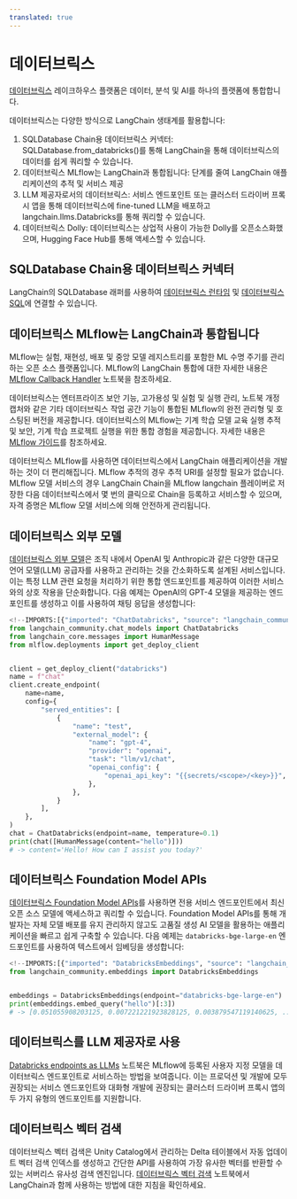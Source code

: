 ```yaml
---
translated: true
---
```


데이터브릭스
==========

[데이터브릭스](https://www.databricks.com/) 레이크하우스 플랫폼은 데이터, 분석 및 AI를 하나의 플랫폼에 통합합니다.

데이터브릭스는 다양한 방식으로 LangChain 생태계를 활용합니다:

1. SQLDatabase Chain용 데이터브릭스 커넥터: SQLDatabase.from_databricks()를 통해 LangChain을 통해 데이터브릭스의 데이터를 쉽게 쿼리할 수 있습니다.
2. 데이터브릭스 MLflow는 LangChain과 통합됩니다: 단계를 줄여 LangChain 애플리케이션의 추적 및 서비스 제공
3. LLM 제공자로서의 데이터브릭스: 서비스 엔드포인트 또는 클러스터 드라이버 프록시 앱을 통해 데이터브릭스에 fine-tuned LLM을 배포하고 langchain.llms.Databricks를 통해 쿼리할 수 있습니다.
4. 데이터브릭스 Dolly: 데이터브릭스는 상업적 사용이 가능한 Dolly를 오픈소스화했으며, Hugging Face Hub를 통해 액세스할 수 있습니다.

SQLDatabase Chain용 데이터브릭스 커넥터
----------------------------------------------
LangChain의 SQLDatabase 래퍼를 사용하여 [데이터브릭스 런타임](https://docs.databricks.com/runtime/index.html) 및 [데이터브릭스 SQL](https://www.databricks.com/product/databricks-sql)에 연결할 수 있습니다.

데이터브릭스 MLflow는 LangChain과 통합됩니다
-------------------------------------------

MLflow는 실험, 재현성, 배포 및 중앙 모델 레지스트리를 포함한 ML 수명 주기를 관리하는 오픈 소스 플랫폼입니다. MLflow의 LangChain 통합에 대한 자세한 내용은 [MLflow Callback Handler](/docs/integrations/providers/mlflow_tracking) 노트북을 참조하세요.

데이터브릭스는 엔터프라이즈 보안 기능, 고가용성 및 실험 및 실행 관리, 노트북 개정 캡처와 같은 기타 데이터브릭스 작업 공간 기능이 통합된 MLflow의 완전 관리형 및 호스팅된 버전을 제공합니다. 데이터브릭스의 MLflow는 기계 학습 모델 교육 실행 추적 및 보안, 기계 학습 프로젝트 실행을 위한 통합 경험을 제공합니다. 자세한 내용은 [MLflow 가이드](https://docs.databricks.com/mlflow/index.html)를 참조하세요.

데이터브릭스 MLflow를 사용하면 데이터브릭스에서 LangChain 애플리케이션을 개발하는 것이 더 편리해집니다. MLflow 추적의 경우 추적 URI를 설정할 필요가 없습니다. MLflow 모델 서비스의 경우 LangChain Chain을 MLflow langchain 플레이버로 저장한 다음 데이터브릭스에서 몇 번의 클릭으로 Chain을 등록하고 서비스할 수 있으며, 자격 증명은 MLflow 모델 서비스에 의해 안전하게 관리됩니다.

데이터브릭스 외부 모델
--------------------------

[데이터브릭스 외부 모델](https://docs.databricks.com/generative-ai/external-models/index.html)은 조직 내에서 OpenAI 및 Anthropic과 같은 다양한 대규모 언어 모델(LLM) 공급자를 사용하고 관리하는 것을 간소화하도록 설계된 서비스입니다. 이는 특정 LLM 관련 요청을 처리하기 위한 통합 엔드포인트를 제공하여 이러한 서비스와의 상호 작용을 단순화합니다. 다음 예제는 OpenAI의 GPT-4 모델을 제공하는 엔드포인트를 생성하고 이를 사용하여 채팅 응답을 생성합니다:

```python
<!--IMPORTS:[{"imported": "ChatDatabricks", "source": "langchain_community.chat_models", "docs": "https://api.python.langchain.com/en/latest/chat_models/langchain_community.chat_models.databricks.ChatDatabricks.html", "title": "-> content='Hello! How can I assist you today?'"}, {"imported": "HumanMessage", "source": "langchain_core.messages", "docs": "https://api.python.langchain.com/en/latest/messages/langchain_core.messages.human.HumanMessage.html", "title": "-> content='Hello! How can I assist you today?'"}]-->
from langchain_community.chat_models import ChatDatabricks
from langchain_core.messages import HumanMessage
from mlflow.deployments import get_deploy_client


client = get_deploy_client("databricks")
name = f"chat"
client.create_endpoint(
    name=name,
    config={
        "served_entities": [
            {
                "name": "test",
                "external_model": {
                    "name": "gpt-4",
                    "provider": "openai",
                    "task": "llm/v1/chat",
                    "openai_config": {
                        "openai_api_key": "{{secrets/<scope>/<key>}}",
                    },
                },
            }
        ],
    },
)
chat = ChatDatabricks(endpoint=name, temperature=0.1)
print(chat([HumanMessage(content="hello")]))
# -> content='Hello! How can I assist you today?'
```

데이터브릭스 Foundation Model APIs
--------------------------------

[데이터브릭스 Foundation Model APIs](https://docs.databricks.com/machine-learning/foundation-models/index.html)를 사용하면 전용 서비스 엔드포인트에서 최신 오픈 소스 모델에 액세스하고 쿼리할 수 있습니다. Foundation Model APIs를 통해 개발자는 자체 모델 배포를 유지 관리하지 않고도 고품질 생성 AI 모델을 활용하는 애플리케이션을 빠르고 쉽게 구축할 수 있습니다. 다음 예제는 `databricks-bge-large-en` 엔드포인트를 사용하여 텍스트에서 임베딩을 생성합니다:

```python
<!--IMPORTS:[{"imported": "DatabricksEmbeddings", "source": "langchain_community.embeddings", "docs": "https://api.python.langchain.com/en/latest/embeddings/langchain_community.embeddings.databricks.DatabricksEmbeddings.html", "title": "-> content='Hello! How can I assist you today?'"}]-->
from langchain_community.embeddings import DatabricksEmbeddings


embeddings = DatabricksEmbeddings(endpoint="databricks-bge-large-en")
print(embeddings.embed_query("hello")[:3])
# -> [0.051055908203125, 0.007221221923828125, 0.003879547119140625, ...]
```

데이터브릭스를 LLM 제공자로 사용
-----------------------------

[Databricks endpoints as LLMs](/docs/integrations/llms/databricks#wrapping-a-serving-endpoint-custom-model) 노트북은 MLflow에 등록된 사용자 지정 모델을 데이터브릭스 엔드포인트로 서비스하는 방법을 보여줍니다.
이는 프로덕션 및 개발에 모두 권장되는 서비스 엔드포인트와 대화형 개발에 권장되는 클러스터 드라이버 프록시 앱의 두 가지 유형의 엔드포인트를 지원합니다.

데이터브릭스 벡터 검색
------------------------

데이터브릭스 벡터 검색은 Unity Catalog에서 관리하는 Delta 테이블에서 자동 업데이트 벡터 검색 인덱스를 생성하고 간단한 API를 사용하여 가장 유사한 벡터를 반환할 수 있는 서버리스 유사성 검색 엔진입니다. [데이터브릭스 벡터 검색](/docs/integrations/vectorstores/databricks_vector_search) 노트북에서 LangChain과 함께 사용하는 방법에 대한 지침을 확인하세요.

